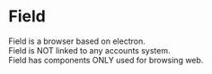 # Field
Field is a browser based on electron.  
Field is NOT linked to any accounts system.  
Field has components ONLY used for browsing web.